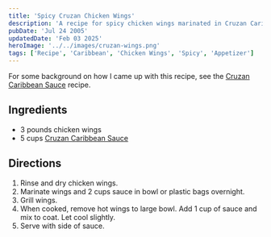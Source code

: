 ```yaml
---
title: 'Spicy Cruzan Chicken Wings'
description: 'A recipe for spicy chicken wings marinated in Cruzan Caribbean Sauce.'
pubDate: 'Jul 24 2005'
updatedDate: 'Feb 03 2025'
heroImage: '../../images/cruzan-wings.png'
tags: ['Recipe', 'Caribbean', 'Chicken Wings', 'Spicy', 'Appetizer']
---
```


For some background on how I came up with this recipe, see the [Cruzan Caribbean Sauce](/blog/recipe-cruzan-carribean-sauce) recipe.

## Ingredients

- 3 pounds chicken wings
- 5 cups [Cruzan Caribbean Sauce](/blog/recipe-cruzan-carribean-sauce)

## Directions

1. Rinse and dry chicken wings.
2. Marinate wings and 2 cups sauce in bowl or plastic bags overnight.
3. Grill wings.
4. When cooked, remove hot wings to large bowl. Add 1 cup of sauce and mix to coat. Let cool slightly.
5. Serve with side of sauce.
